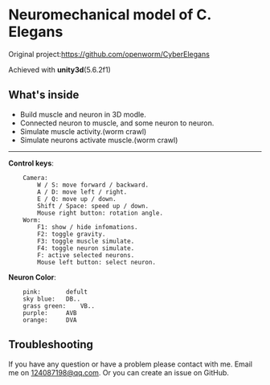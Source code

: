 # Neuromechanical model of C. Elegans

Original project:https://github.com/openworm/CyberElegans

Achieved with **unity3d**(5.6.2f1)

What's inside
-------------
- Build muscle and neuron in 3D modle.
- Connected neuron to muscle, and some neuron to neuron.
- Simulate muscle activity.(worm crawl)
- Simulate neurons activate muscle.(worm crawl)

-------------
**Control keys**:
```
	Camera:
		W / S: move forward / backward.
		A / D: move left / right.
		E / Q: move up / down.
		Shift / Space: speed up / down.
		Mouse right button: rotation angle.
	Worm:
		F1: show / hide infomations.
		F2: toggle gravity.
		F3: toggle muscle simulate.
		F4: toggle neuron simulate.
		F: active selected neurons.
		Mouse left button: select neuron.
```

**Neuron Color**:
```
	pink:		defult
	sky blue:	DB..
	grass green:	VB..
	purple:		AVB
	orange:		DVA
```

Troubleshooting
--------------------
If you have any question or have a problem please contact with me.
Email me on 124087198@qq.com. Or you can create an issue on GitHub.
